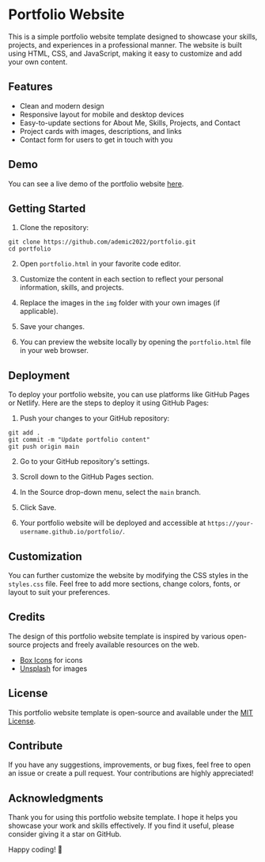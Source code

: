 # Portfolio Website

This is a simple portfolio website template designed to showcase your skills, projects, and experiences in a professional manner. The website is built using HTML, CSS, and JavaScript, making it easy to customize and add your own content.

## Features

- Clean and modern design
- Responsive layout for mobile and desktop devices
- Easy-to-update sections for About Me, Skills, Projects, and Contact
- Project cards with images, descriptions, and links
- Contact form for users to get in touch with you

## Demo

You can see a live demo of the portfolio website [here](https://ademic2022.github.io/portfolio/portfolio.html).

## Getting Started

1. Clone the repository:

```
git clone https://github.com/ademic2022/portfolio.git
cd portfolio
```

2. Open `portfolio.html` in your favorite code editor.

3. Customize the content in each section to reflect your personal information, skills, and projects.

4. Replace the images in the `img` folder with your own images (if applicable).

5. Save your changes.

6. You can preview the website locally by opening the `portfolio.html` file in your web browser.

## Deployment

To deploy your portfolio website, you can use platforms like GitHub Pages or Netlify. Here are the steps to deploy it using GitHub Pages:

1. Push your changes to your GitHub repository:

```
git add .
git commit -m "Update portfolio content"
git push origin main
```

2. Go to your GitHub repository's settings.

3. Scroll down to the GitHub Pages section.

4. In the Source drop-down menu, select the `main` branch.

5. Click Save.

6. Your portfolio website will be deployed and accessible at `https://your-username.github.io/portfolio/`.

## Customization

You can further customize the website by modifying the CSS styles in the `styles.css` file. Feel free to add more sections, change colors, fonts, or layout to suit your preferences.

## Credits

The design of this portfolio website template is inspired by various open-source projects and freely available resources on the web.

- [Box Icons](https://unpkg.com/boxicons@2.1.4/css/boxicons.min.css) for icons
- [Unsplash](https://unsplash.com/) for images

## License

This portfolio website template is open-source and available under the [MIT License](LICENSE).

## Contribute

If you have any suggestions, improvements, or bug fixes, feel free to open an issue or create a pull request. Your contributions are highly appreciated!

## Acknowledgments

Thank you for using this portfolio website template. I hope it helps you showcase your work and skills effectively. If you find it useful, please consider giving it a star on GitHub.

Happy coding! 🚀
